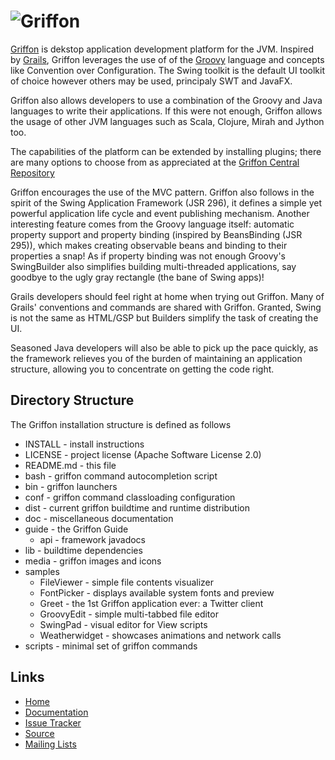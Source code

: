 ![Griffon][logo]
===============================

[Griffon][1] is dekstop application development platform for the JVM. Inspired
by [Grails][2], Griffon leverages the use of of the [Groovy][3] language and
concepts like Convention over Configuration. The Swing toolkit is the default
UI toolkit of choice however others may be used, principaly SWT and JavaFX.

Griffon also allows developers to use a combination of the Groovy and Java
languages to write their applications. If this were not enough, Griffon allows
the usage of other JVM languages such as Scala, Clojure, Mirah and Jython too.

The capabilities of the platform can be extended by installing plugins; there
are many options to choose from as appreciated at the [Griffon Central Repository][4]

Griffon encourages the use of the MVC pattern. Griffon also follows in
the spirit of the Swing Application Framework (JSR 296), it defines a simple 
yet powerful application life cycle and event publishing mechanism. Another 
interesting feature comes from the Groovy language itself: automatic property 
support and property binding (inspired by BeansBinding (JSR 295)), which makes 
creating observable beans and binding to their properties a snap! As if 
property binding was not enough Groovy's SwingBuilder also simplifies building 
multi-threaded applications, say goodbye to the ugly gray rectangle (the bane 
of Swing apps)!

Grails developers should feel right at home when trying out Griffon. Many of 
Grails' conventions and commands are shared with Griffon. Granted, Swing is not
the same as HTML/GSP but Builders simplify the task of creating the UI.

Seasoned Java developers will also be able to pick up the pace quickly, as the
framework relieves you of the burden of maintaining an application structure,
allowing you to concentrate on getting the code right.

Directory Structure
-------------------

The Griffon installation structure is defined as follows

   * INSTALL - install instructions
   * LICENSE - project license (Apache Software License 2.0)
   * README.md - this file
   * bash - griffon command autocompletion script
   * bin - griffon launchers
   * conf - griffon command classloading configuration
   * dist - current griffon buildtime and runtime distribution
   * doc - miscellaneous documentation
   * guide - the Griffon Guide
      * api - framework javadocs
   * lib - buildtime dependencies
   * media - griffon images and icons
   * samples
      * FileViewer - simple file contents visualizer
      * FontPicker - displays available system fonts and preview
      * Greet - the 1st Griffon application ever: a Twitter client
      * GroovyEdit - simple multi-tabbed file editor
      * SwingPad - visual editor for View scripts
      * Weatherwidget - showcases animations and network calls
   * scripts - minimal set of griffon commands

Links
-----

* [Home][1]
* [Documentation][5]
* [Issue Tracker][6]
* [Source][7]
* [Mailing Lists][1]


[logo]: http://media.xircles.codehaus.org/_projects/griffon/_logos/medium.png
[1]: http://griffon-framework.org
[2]: http://grails.org
[3]: http://groovy.codehaus.org
[4]: http://artifacts.griffon-framework.org
[5]: http://griffon.codehaus.org/Documentation
[6]: http://jira.codehaus.org/browse/griffon
[7]: https://github.com/griffon/griffon

